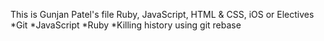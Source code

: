 This is Gunjan Patel's file
Ruby, JavaScript, HTML & CSS, iOS or Electives
*Git
*JavaScript
*Ruby
*Killing history using git rebase